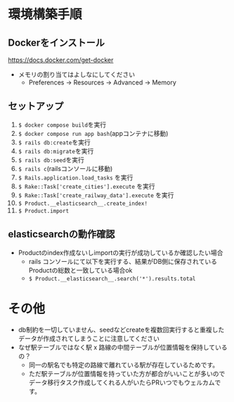 # 環境構築手順
## Dockerをインストール
https://docs.docker.com/get-docker
- メモリの割り当てはよしなにしてください
  - Preferences → Resources → Advanced → Memory
## セットアップ
1. `$ docker compose build`を実行
1. `$ docker compose run app bash`(appコンテナに移動)
1. `$ rails db:create`を実行
1. `$ rails db:migrate`を実行
1. `$ rails db:seed`を実行
1. `$ rails c`(railsコンソールに移動)
1. `$ Rails.application.load_tasks` を実行
1. `$ Rake::Task['create_cities'].execute` を実行
1. `$ Rake::Task['create_railway_data'].execute` を実行
1. `$ Product.__elasticsearch__.create_index!`
1. `$ Product.import`

## elasticsearchの動作確認
* Productのindex作成ないしimportの実行が成功しているか確認したい場合
  * rails コンソールにて以下を実行する、結果がDB側に保存されているProductの総数と一致している場合ok
  * `$ Product.__elasticsearch__.search('*').results.total`

# その他
* db制約を一切していません、seedなどcreateを複数回実行すると重複したデータが作成されてしまうことに注意してください
* なぜ駅テーブルではなく駅 x 路線の中間テーブルが位置情報を保持しているの？
  * 同一の駅名でも特定の路線で離れている駅が存在しているためです。
  * ただ駅テーブルが位置情報を持っていた方が都合がいいことが多いのでデータ移行タスク作成してくれる人がいたらPRいつでもウェルカムです。
